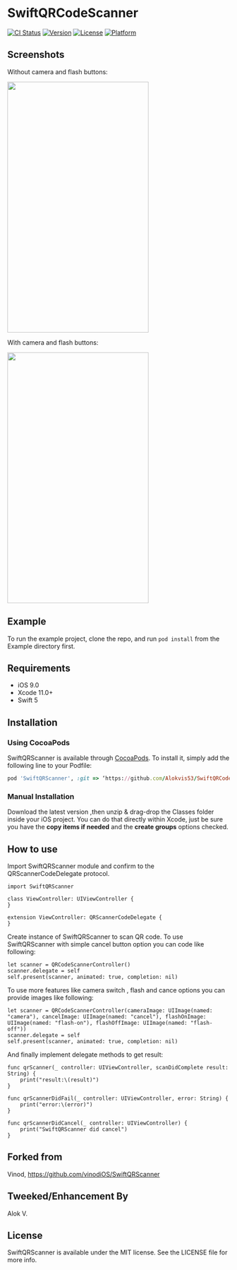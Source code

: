 # SwiftQRCodeScanner

[![CI Status](http://img.shields.io/travis/vinodiOS/SwiftQRScanner.svg?style=flat)](https://travis-ci.org/vinodiOS/SwiftQRScanner)
[![Version](https://img.shields.io/cocoapods/v/SwiftQRScanner.svg?style=flat)](http://cocoapods.org/pods/SwiftQRScanner)
[![License](https://img.shields.io/cocoapods/l/SwiftQRScanner.svg?style=flat)](http://cocoapods.org/pods/SwiftQRScanner)
[![Platform](https://img.shields.io/cocoapods/p/SwiftQRScanner.svg?style=flat)](http://cocoapods.org/pods/SwiftQRScanner)

## Screenshots
Without camera and flash buttons:

<img src="https://user-images.githubusercontent.com/30258541/71320186-e2315180-24cd-11ea-8be8-a616eb0e2c37.png" width="320" height="568">

With camera and flash buttons:

<img src="https://user-images.githubusercontent.com/30258541/71320169-97afd500-24cd-11ea-89c7-5d6be7c2fc55.png" width="320" height="568">

## Example

To run the example project, clone the repo, and run `pod install` from the Example directory first.

## Requirements
- iOS 9.0
- Xcode 11.0+
- Swift 5

## Installation
### Using CocoaPods
SwiftQRScanner is available through [CocoaPods](http://cocoapods.org). To install
it, simply add the following line to your Podfile:

```ruby
pod 'SwiftQRScanner', :git => ‘https://github.com/Alokvis53/SwiftQRCodeScanner’
```
### Manual Installation
Download the latest version ,then unzip & drag-drop the Classes  folder inside your iOS project. You can do that directly within Xcode,
just be sure you have the **copy items if needed** and the **create groups** options checked.

## How to use
Import SwiftQRScanner module and confirm to the QRScannerCodeDelegate protocol.

```
import SwiftQRScanner

class ViewController: UIViewController {
}

extension ViewController: QRScannerCodeDelegate {
}
```

Create instance of SwiftQRScanner to scan QR code. To use SwiftQRScanner with simple cancel button option you can code like following:
```
let scanner = QRCodeScannerController()
scanner.delegate = self
self.present(scanner, animated: true, completion: nil)
```
To use more features like camera switch , flash and cance options you can provide images like following:
```
let scanner = QRCodeScannerController(cameraImage: UIImage(named: "camera"), cancelImage: UIImage(named: "cancel"), flashOnImage: UIImage(named: "flash-on"), flashOffImage: UIImage(named: "flash-off"))
scanner.delegate = self
self.present(scanner, animated: true, completion: nil)
```
And finally implement delegate methods to get result:
```
func qrScanner(_ controller: UIViewController, scanDidComplete result: String) {
    print("result:\(result)")
}

func qrScannerDidFail(_ controller: UIViewController, error: String) {
    print("error:\(error)")
}

func qrScannerDidCancel(_ controller: UIViewController) {
    print("SwiftQRScanner did cancel")
}
```

## Forked from

Vinod, https://github.com/vinodiOS/SwiftQRScanner

## Tweeked/Enhancement By

Alok V.

## License

SwiftQRScanner is available under the MIT license. See the LICENSE file for more info.
